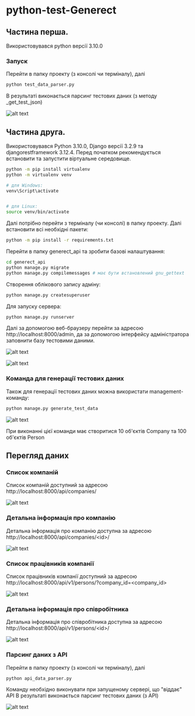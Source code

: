 # python-test-Generect

## Частина перша.

Використовувався python версії 3.10.0

### Запуск

Перейти в папку проекту (з консолі чи терміналу), далі

```bash
python test_data_parser.py
```

В результаті виконається парсинг тестових даних (з методу _get_test_json)

![alt text](https://github.com/loievskyi/python-test-Generect/blob/master/screens/test-data-parser-result.png)

## Частина друга.

Використовувався Python 3.10.0, Django версії 3.2.9 та djangorestframework 3.12.4.
Перед початком рекомендується встановити та запустити віртуальне середовище.

```bash
python -m pip install virtualenv
python -m virtualenv venv

# для Windows:
venv\Script\activate


# для Linux:
source venv/bin/activate
```

Далі потрібно перейти з терміналу (чи консолі) в папку проекту.
Далі встановити всі необхідні пакети:

```bash
python -m pip install -r requirements.txt
```

Перейти в папку generect_api та зробити базові налаштування:

```bash
cd generect_api
python manage.py migrate
python manage.py compilemessages # має бути встановлений gnu_gettext
```

Створення облікового запису адміну:

```bash
python manage.py createsuperuser
```

Для запуску сервера:

```bash
python manage.py runserver
```

Далі за допомогою веб-браузеру перейти за адресою http://localhost:8000/admin,
да за допомогою інтерфейсу адміністратора заповнити базу тестовими даними.

![alt text](https://github.com/loievskyi/python-test-Generect/blob/master/screens/admin_1.png)

![alt text](https://github.com/loievskyi/python-test-Generect/blob/master/screens/admin_2.png)

### Команда для генерації тестових даних

Також для генерації тестових даних можна використати management-команду:

```bash
python manage.py generate_test_data
```

![alt text](https://github.com/loievskyi/python-test-Generect/blob/master/screens/generate-test-data.png)

При виконанні цієї команди має створитися 10 об'єктів Company та 100 об'єктів Person

## Перегляд даних

### Список компаній

Список компаній доступний за адресою http://localhost:8000/api/companies/

![alt text](https://github.com/loievskyi/python-test-Generect/blob/master/screens/company-list.png)

### Детальна інформація про компанію

Детальна інформація про компанію доступна за адресою http://localhost:8000/api/companies/\<id\>/

![alt text](https://github.com/loievskyi/python-test-Generect/blob/master/screens/company-detail.png)

### Список працівників компанії

Список працівників компанії доступний за адресою http://localhost:8000/api/v1/persons/?company_id=<company_id>

![alt text](https://github.com/loievskyi/python-test-Generect/blob/master/screens/person-list-for-company.png)

### Детальна інформація про співробітника

Детальна інформація про співробітника доступна за адресою http://localhost:8000/api/v1/persons/\<id\>/

![alt text](https://github.com/loievskyi/python-test-Generect/blob/master/screens/person-detail.png)

### Парсинг даних з API

Перейти в папку проекту (з консолі чи терміналу), далі

```bash
python api_data_parser.py
```

Команду необхідно виконувати при запущеному сервері, що "віддає" API
В результаті виконається парсинг тестових даних (з API)

![alt text](https://github.com/loievskyi/python-test-Generect/blob/master/screens/api-data-parser-result.png)
